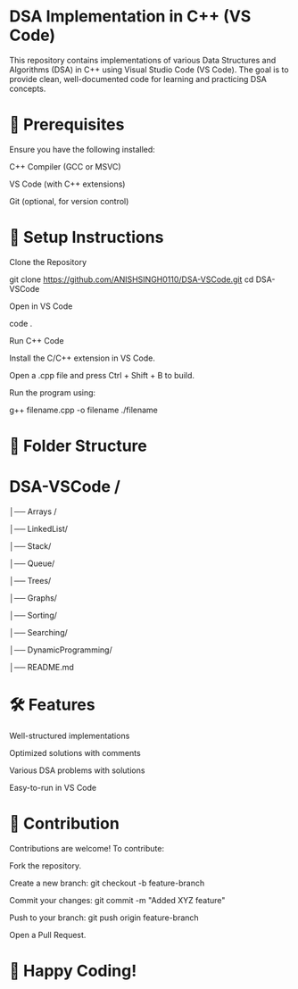 # DSA Implementation in C++ (VS Code)

This repository contains implementations of various Data Structures and Algorithms (DSA) in C++ using Visual Studio Code (VS Code). The goal is to provide clean, well-documented code for learning and practicing DSA concepts.

# 📌 Prerequisites

Ensure you have the following installed:

C++ Compiler (GCC or MSVC)

VS Code (with C++ extensions)

Git (optional, for version control)

# 🚀 Setup Instructions

Clone the Repository

git clone https://github.com/ANISHSINGH0110/DSA-VSCode.git
cd DSA-VSCode

Open in VS Code

code .

Run C++ Code

Install the C/C++ extension in VS Code.

Open a .cpp file and press Ctrl + Shift + B to build.

Run the program using:

g++ filename.cpp -o filename
./filename

# 📁 Folder Structure

# DSA-VSCode /
│── Arrays /

│── LinkedList/

│── Stack/

│── Queue/

│── Trees/

│── Graphs/

│── Sorting/

│── Searching/

│── DynamicProgramming/

│── README.md

# 🛠 Features

Well-structured implementations

Optimized solutions with comments

Various DSA problems with solutions

Easy-to-run in VS Code

# 🎯 Contribution

Contributions are welcome! To contribute:

Fork the repository.

Create a new branch: git checkout -b feature-branch

Commit your changes: git commit -m "Added XYZ feature"

Push to your branch: git push origin feature-branch

Open a Pull Request.


# 🚀 Happy Coding!

